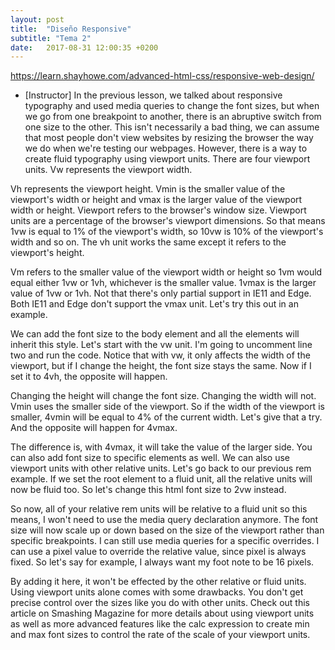 ```yaml
---
layout: post
title:  "Diseño Responsive"
subtitle: "Tema 2"
date:   2017-08-31 12:00:35 +0200
---
```

https://learn.shayhowe.com/advanced-html-css/responsive-web-design/

- [Instructor] In the previous lesson, we talked about responsive typography and used media queries to change the font sizes, but when we go from one breakpoint to another, there is an abruptive switch from one size to the other. This isn't necessarily a bad thing, we can assume that most people don't view websites by resizing the browser the way we do when we're testing our webpages. However, there is a way to create fluid typography using viewport units. There are four viewport units. Vw represents the viewport width.

Vh represents the viewport height. Vmin is the smaller value of the viewport's width or height and vmax is the larger value of the viewport width or height. Viewport refers to the browser's window size. Viewport units are a percentage of the browser's viewport dimensions. So that means 1vw is equal to 1% of the viewport's width, so 10vw is 10% of the viewport's width and so on. The vh unit works the same except it refers to the viewport's height.

Vm refers to the smaller value of the viewport width or height so 1vm would equal either 1vw or 1vh, whichever is the smaller value. 1vmax is the larger value of 1vw or 1vh. Not that there's only partial support in IE11 and Edge. Both IE11 and Edge don't support the vmax unit. Let's try this out in an example.

We can add the font size to the body element and all the elements will inherit this style. Let's start with the vw unit. I'm going to uncomment line two and run the code. Notice that with vw, it only affects the width of the viewport, but if I change the height, the font size stays the same. Now if I set it to 4vh, the opposite will happen.

Changing the height will change the font size. Changing the width will not. Vmin uses the smaller side of the viewport. So if the width of the viewport is smaller, 4vmin will be equal to 4% of the current width. Let's give that a try. And the opposite will happen for 4vmax.

The difference is, with 4vmax, it will take the value of the larger side. You can also add font size to specific elements as well. We can also use viewport units with other relative units. Let's go back to our previous rem example. If we set the root element to a fluid unit, all the relative units will now be fluid too. So let's change this html font size to 2vw instead.

So now, all of your relative rem units will be relative to a fluid unit so this means, I won't need to use the media query declaration anymore. The font size will now scale up or down based on the size of the viewport rather than specific breakpoints. I can still use media queries for a specific overrides. I can use a pixel value to override the relative value, since pixel is always fixed. So let's say for example, I always want my foot note to be 16 pixels.

By adding it here, it won't be effected by the other relative or fluid units. Using viewport units alone comes with some drawbacks. You don't get precise control over the sizes like you do with other units. Check out this article on Smashing Magazine for more details about using viewport units as well as more advanced features like the calc expression to create min and max font sizes to control the rate of the scale of your viewport units.